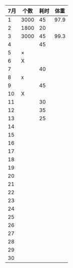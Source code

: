 |7月   |个数   |耗时   |体重   |
| ------------ | ------------ | ------------ |------------ |
| 1 | 3000  | 45  | 97.9   |
| 2 | 1800  | 20  |    |
| 3 | 3000  | 45  | 99.3   |
| 4 |   | 45  |    |
| 5 | ×  |   |    |
| 6 | X  |   |    |
| 7 |   | 40  |    |
| 8 | x  |   |    |
| 9 |   | 45  |    |
| 10 | X  |   |    |
| 11 |   | 30  |    |
| 12 |   | 35  |    |
| 13 |   | 25  |    |
| 14 |   |   |    |
| 15 |   |   |    |
| 16 |   |   |    |
| 17 |   |   |    |
| 18 |   |   |    |
| 19 |   |   |    |
| 20 |   |   |    |
| 21 |   |   |    |
| 22 |   |   |    |
| 23 |   |   |    |
| 24 |   |   |    |
| 25 |   |   |    |
| 26 |   |   |    |
| 27 |   |   |    |
| 28 |   |   |    |
| 29 |   |   |    |
| 30 |   |   |    |
